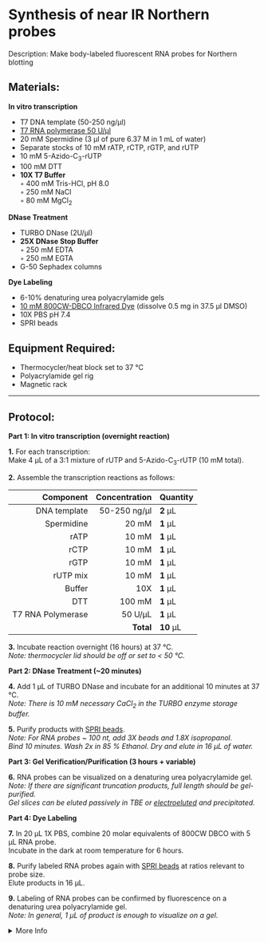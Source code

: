 Synthesis of near IR Northern probes
================================================================================
Description: Make body-labeled fluorescent RNA probes for Northern blotting

Materials:
--------------------------------------------------------------------------------
  **In vitro transcription**  
  * T7 DNA template (50-250 ng/µl)
  * [T7 RNA polymerase 50 U/µl](https://www.neb.com/products/m0251-t7-rna-polymerase?gclid=Cj0KCQiAi8KfBhCuARIsADp-A57GNLut6Ljx0Vs8oFy-UTuFQ5o9echAGb_0VRMSuEzQ4IjYrTkXpFsaArplEALw_wcB#Product%20Information)
  * 20 mM Spermidine (3 µl of pure 6.37 M in 1 mL of water)
  * Separate stocks of 10 mM rATP, rCTP, rGTP, and rUTP
  * 10 mM 5-Azido-C<sub>3</sub>-rUTP
  * 100 mM DTT
  * **10X T7 Buffer**  
    ◦ 400 mM Tris-HCl, pH 8.0  
    ◦ 250 mM NaCl  
    ◦ 80 mM MgCl<sub>2</sub>  
  
  **DNase Treatment**      
  * TURBO DNase (2U/µl)
  * **25X DNase Stop Buffer**  
    ◦ 250 mM EDTA  
    ◦ 250 mM EGTA  
  * G-50 Sephadex columns  
  
  **Dye Labeling**  
  * 6-10% denaturing urea polyacrylamide gels  
  * [10 mM 800CW-DBCO Infrared Dye](https://www.fishersci.com/shop/products/800cw-dbco-1/NC0902760) (dissolve 0.5 mg in 37.5 µl DMSO)
  * 10X PBS pH 7.4  
  * SPRI beads
    

Equipment Required:
--------------------------------------------------------------------------------
  * Thermocycler/heat block set to 37 °C
  * Polyacrylamide gel rig
  * Magnetic rack
  
___
Protocol:
--------------------------------------------------------------------------------

**Part 1: In vitro transcription (overnight reaction)**  

**1.** For each transcription:<br/>
Make 4 µL of a 3:1 mixture of rUTP and 5-Azido-C<sub>3</sub>-rUTP (10 mM total).

**2.** Assemble the transcription reactions as follows:

  | Component | Concentration | Quantity | 
  | ---------: | ---------: | :---------- |
  | DNA template | 50-250 ng/µl | **2**  µL | 
  | Spermidine | 20 mM | **1**  µL |
  | rATP | 10 mM | **1**  µL |
  | rCTP | 10 mM | **1**  µL |
  | rGTP | 10 mM | **1**  µL |
  | rUTP mix | 10 mM | **1**  µL |
  | Buffer | 10X | **1**  µL |
  | DTT | 100 mM | **1**  µL |
  | T7 RNA Polymerase | 50 U/µL | **1**  µL |
  || **Total** | **10** µL |

**3.** Incubate reaction overnight (16 hours) at 37 °C.<br/>
_Note: thermocycler lid should be off or set to < 50 °C._

**Part 2: DNase Treatment (~20 minutes)** 

**4.** Add 1 µL of TURBO DNase and incubate for an additional 10 minutes at 37 °C.<br/>
*Note: There is 10 mM necessary CaCl<sub>2</sub> in the TURBO enzyme storage buffer.*

**5.** Purify products with [SPRI beads](../NGS/SPRI-beads.md).<br/>
_Note: For RNA probes ~ 100 nt, add 3X beads and 1.8X isopropanol._ <br/>
_Bind 10 minutes. Wash 2x in 85 % Ethanol. Dry and elute in 16 µL of water._

**Part 3: Gel Verification/Purification (3 hours + variable)** 

**6.** RNA probes can be visualized on a denaturing urea polyacrylamide gel.<br/>
*Note: If there are significant truncation products, full length should be gel-purified.*<br/>
*Gel slices can be eluted passively in TBE or [electroeluted](https://doi.org/10.1016/j.ab.2013.02.021) and precipitated.*

**Part 4: Dye Labeling** 

**7.** In 20 µL 1X PBS, combine 20 molar equivalents of 800CW DBCO with 5 µL RNA probe. <br/>
Incubate in the dark at room temperature for 6 hours.

**8.** Purify labeled RNA probes again with [SPRI beads](../NGS/SPRI-beads.md) at ratios relevant to probe size.<br/>
Elute products in 16 µL.

**9.** Labeling of RNA probes can be confirmed by fluorescence on a denaturing urea polyacrylamide gel.<br/>
_Note: In general, 1 µL of product is enough to visualize on a gel._

  
<!-- The text below creates dropdown lists for links to next steps or hyperlinks -->


<details>
  <summary>More Info</summary>
  
  <a href="https://doi.org/10.1261%2Frna.068213.118">
Original IR Northern Paper</a>

</details>
